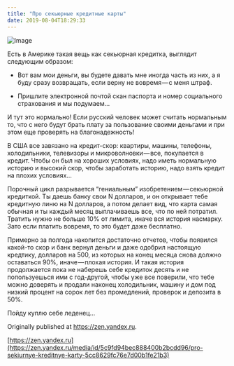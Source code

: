 ```yaml
---
title: "Про секьюрные кредитные карты"
date: 2019-08-04T18:29:33
---
```


![Image](https://cdn-images-1.medium.com/max/800/0*SqW2fmNLdcAXbFLN)

Есть в Америке такая вещь как секьюрная кредитка, выглядит следующим образом:

- Вот вам мои деньги, вы будете давать мне иногда часть из них, а я буду сразу возвращать, если верну не вовремя — с меня штраф.

- Пришлите электронной почтой скан паспорта и номер социального страхования и мы подумаем…

И тут это нормально! Если русский человек может считать нормальным то, что с него будут брать плату за пользование своими деньгами и при этом еще проверять на благонадежность!

В США все завязано на кредит-скор: квартиры, машины, телефоны, холодильники, телевизоры и микроволновки — все, покупается в кредит. Чтобы он был на хороших условиях, надо иметь нормальную историю и высокий скор, чтобы заработать историю, надо взять кредит на плохих условиях…

Порочный цикл разрывается “гениальным” изобретением — секьюрной кредиткой. Ты даешь банку свои N долларов, и он открывает тебе кредитную линю на N долларов, а потом делает вид, что карта самая обычная и ты каждый месяц выплачиваешь все, что по ней потратил. Тратить нужно не больше 10% от лимита, иначе вся история насмарку. Зато если платить вовремя, то это будет даже бесплатно.

Примерно за полгода накопится достаточно отчетов, чтобы появился какой-то скор и банк вернул деньги и даже одобрил настоящую кредтику, долларов на 500, из которых на конец месяца снова должно оставаться 90%, иначе — плохая история. И такая история продолжается пока не наберешь себе кредиток десять и не попользуешься ими с год-другой, чтобы уже все поверили, что тебе можно доверять и продали наконец холодильник, машину и дом под низкий процент на сорок лет без промедлений, проверок и депозита в 50%.

Пойду куплю себе леденец…

Originally published at https://zen.yandex.ru.

[https://zen.yandex.ru](https://zen.yandex.ru/media/id/5c9fd94bec888400b2bcdd96/pro-sekiurnye-kreditnye-karty-5cc8629fc76e7d00b1fe21b3)
